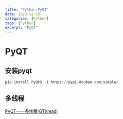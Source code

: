 ```yaml
---
title: "Python-PyQT"
date: 2023-12-18
categories: [Python]
tags: [Python]
excerpt: "PyQT"
---
```


# PyQT

## 安装pyqt

```py
pip install PyQt5 -i https://pypi.douban.com/simple/
```

## 多线程

[PyQT——多线程(QThread)](https://blog.csdn.net/qq_35809147/article/details/116167446)